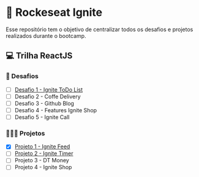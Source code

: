 # 🚀 Rockeseat Ignite
Esse repositório tem o objetivo de centralizar todos os desafios e projetos realizados durante o bootcamp.

## 💻 Trilha ReactJS

### 🎯 Desafios

- [ ] [Desafio 1 - Ignite ToDo List](https://github.com/jusceliadesouza/ignite-todo-list)
- [ ] Desafio 2 - Coffe Delivery
- [ ] Desafio 3 - Github Blog
- [ ] Desafio 4 - Features Ignite Shop
- [ ] Desafio 5 - Ignite Call

### 👩🏽‍💻 Projetos

- [x] [Projeto 1 - Ignite Feed](https://github.com/jusceliadesouza/ignite-feed) 
- [ ] [Projeto 2 - Ignite Timer](https://github.com/jusceliadesouza/ignite-timer)
- [ ] Projeto 3 - DT Money
- [ ] Projeto 4 - Ignite Shop
